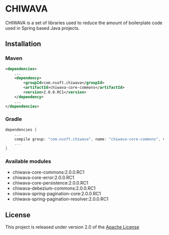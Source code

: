 # CHIWAVA

CHIWAVA is a set of libraries used to reduce the amount of boilerplate code used in Spring based Java projects.

## Installation

### Maven
```xml
<dependencies>
    ...
    <dependency>
        <groupId>com.nsoft.chiwava</groupId>
        <artifactId>chiwava-core-commons</artifactId>
        <version>2.0.0.RC1</version>
    </dependency>
    ...
</dependencies>
```

### Gradle
```groovy
dependencies {
    ...
    compile group: "com.nsoft.chiwava", name: "chiwava-core-commons", version: "2.0.0.RC1"
    ...
}
```

### Available modules
- chiwava-core-commons:2.0.0.RC1
- chiwava-core-error:2.0.0.RC1
- chiwava-core-persistence:2.0.0.RC1
- chiwava-debezium-commons:2.0.0.RC1
- chiwava-spring-pagination-core:2.0.0.RC1
- chiwava-spring-pagination-resolver:2.0.0.RC1

## License
This project is released under version 2.0 of the [Apache License](https://www.apache.org/licenses/LICENSE-2.0)
